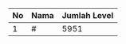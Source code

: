 | No | Nama            | Jumlah Level |
|----|-----------------|--------------|
| 1  | #    |    5951        |
